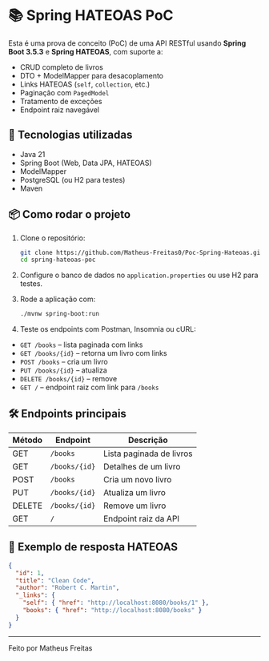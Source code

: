
# 📚 Spring HATEOAS PoC

Esta é uma prova de conceito (PoC) de uma API RESTful usando **Spring Boot 3.5.3** e **Spring HATEOAS**, com suporte a:

- CRUD completo de livros
- DTO + ModelMapper para desacoplamento
- Links HATEOAS (`self`, `collection`, etc.)
- Paginação com `PagedModel`
- Tratamento de exceções
- Endpoint raiz navegável

## 🚀 Tecnologias utilizadas

- Java 21
- Spring Boot (Web, Data JPA, HATEOAS)
- ModelMapper
- PostgreSQL (ou H2 para testes)
- Maven

## 📦 Como rodar o projeto

1. Clone o repositório:
   ```bash
   git clone https://github.com/Matheus-Freitas0/Poc-Spring-Hateoas.git
   cd spring-hateoas-poc
   ```

2. Configure o banco de dados no `application.properties` ou use H2 para testes.

3. Rode a aplicação com:
   ```bash
   ./mvnw spring-boot:run
   ```

4. Teste os endpoints com Postman, Insomnia ou cURL:

- `GET /books` – lista paginada com links
- `GET /books/{id}` – retorna um livro com links
- `POST /books` – cria um livro
- `PUT /books/{id}` – atualiza
- `DELETE /books/{id}` – remove
- `GET /` – endpoint raiz com link para `/books`

## 🛠️ Endpoints principais

| Método | Endpoint       | Descrição               |
|--------|----------------|-------------------------|
| GET    | `/books`       | Lista paginada de livros|
| GET    | `/books/{id}`  | Detalhes de um livro    |
| POST   | `/books`       | Cria um novo livro      |
| PUT    | `/books/{id}`  | Atualiza um livro       |
| DELETE | `/books/{id}`  | Remove um livro         |
| GET    | `/`            | Endpoint raiz da API    |

## 🧪 Exemplo de resposta HATEOAS

```json
{
  "id": 1,
  "title": "Clean Code",
  "author": "Robert C. Martin",
  "_links": {
    "self": { "href": "http://localhost:8080/books/1" },
    "books": { "href": "http://localhost:8080/books" }
  }
}
```

---

Feito por Matheus Freitas
